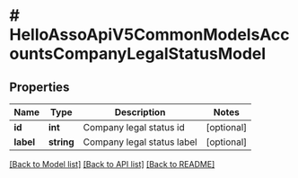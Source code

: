 # # HelloAssoApiV5CommonModelsAccountsCompanyLegalStatusModel

## Properties

Name | Type | Description | Notes
------------ | ------------- | ------------- | -------------
**id** | **int** | Company legal status id | [optional]
**label** | **string** | Company legal status label | [optional]

[[Back to Model list]](../../README.md#models) [[Back to API list]](../../README.md#endpoints) [[Back to README]](../../README.md)

